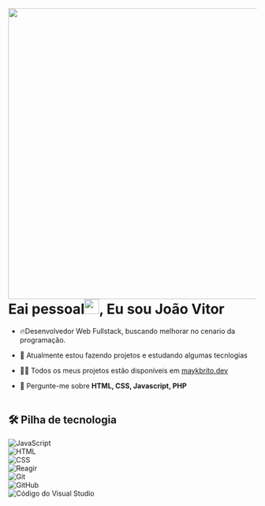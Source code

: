 <img align="right" height="590em" src="https://raw.githubusercontent.com/gist/JoaoVitorHz/bbd76d9d7839acaf2e648ee4947ad0d6/raw/0663f4ce2cd9dc7dcac6642139993b308a85843b/githubcard.svg"/>
<h1 align="left">Eai pessoal<img src="https://raw.githubusercontent.com/kaueMarques/kaueMarques/master/hi.gif" width="30px">, Eu sou João Vitor</h1 >

- 🔥Desenvolvedor Web Fullstack, buscando melhorar no cenario da programação.

- 🔭 Atualmente estou fazendo projetos e estudando algumas tecnlogias 

- 👨‍💻 Todos os meus projetos estão disponíveis em [ maykbrito.dev ](https://maykbrito.dev)

- 💬 Pergunte-me sobre **HTML, CSS, Javascript, PHP** 
<br><br>
##  🛠   Pilha de tecnologia
![ JavaScript ](https://img.shields.io/badge/-JavaScript-05122A?style=flat&logo=javascript)  
![ HTML ](https://img.shields.io/badge/-HTML-05122A?style=flat&logo=HTML5)  
![ CSS ](https://img.shields.io/badge/-CSS-05122A?style=flat&logo=CSS3&logoColor=1572B6)  
![ Reagir ](https://img.shields.io/badge/-React-05122A?style=flat&logo=react)  
![ Git ](https://img.shields.io/badge/-Git-05122A?style=flat&logo=git)  
![ GitHub ](https://img.shields.io/badge/-GitHub-05122A?style=flat&logo=github)  
![ Código do Visual Studio ](https://img.shields.io/badge/-Visual%20Studio%20Code-05122A?style=flat&logo=visual-studio-code&logoColor=007ACC)  
<br><br>

